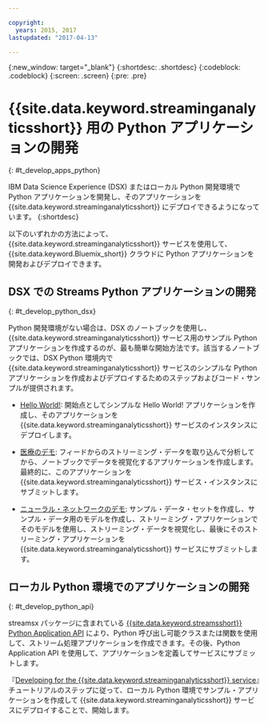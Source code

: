 ```yaml
---

copyright:
  years: 2015, 2017
lastupdated: "2017-04-13"

---
```


<!-- Attribute definitions -->
{:new_window: target="_blank"}
{:shortdesc: .shortdesc}
{:codeblock: .codeblock}
{:screen: .screen}
{:pre: .pre}

# {{site.data.keyword.streaminganalyticsshort}} 用の Python アプリケーションの開発
{: #t_develop_apps_python}

IBM Data Science Experience (DSX) またはローカル Python 開発環境で Python アプリケーションを開発し、そのアプリケーションを {{site.data.keyword.streaminganalyticsshort}} にデプロイできるようになっています。
{:shortdesc}

以下のいずれかの方法によって、{{site.data.keyword.streaminganalyticsshort}} サービスを使用して、{{site.data.keyword.Bluemix_short}} クラウドに Python アプリケーションを開発およびデプロイできます。


## DSX での Streams Python アプリケーションの開発
{: #t_develop_python_dsx}

Python 開発環境がない場合は、DSX のノートブックを使用し、{{site.data.keyword.streaminganalyticsshort}} サービス用のサンプル Python アプリケーションを作成するのが、最も簡単な開始方法です。該当するノートブックでは、DSX Python 環境内で {{site.data.keyword.streaminganalyticsshort}} サービスのシンプルな Python アプリケーションを作成およびデプロイするためのステップおよびコード・サンプルが提供されます。

* [Hello World!](https://apsportal.ibm.com/exchange/public/entry/view/9fc33ce7301f10e21a9f92039ca9c6e8): 開始点としてシンプルな Hello World! アプリケーションを作成し、そのアプリケーションを {{site.data.keyword.streaminganalyticsshort}} サービスのインスタンスにデプロイします。

* [医療のデモ](https://apsportal.ibm.com/exchange/public/entry/view/9fc33ce7301f10e21a9f92039cad29a6): フィードからのストリーミング・データを取り込んで分析してから、ノートブックでデータを視覚化するアプリケーションを作成します。最終的に、このアプリケーションを {{site.data.keyword.streaminganalyticsshort}} サービス・インスタンスにサブミットします。

* [ニューラル・ネットワークのデモ](https://apsportal.ibm.com/exchange/public/entry/view/9fc33ce7301f10e21a9f92039ca60bb7): サンプル・データ・セットを作成し、サンプル・データ用のモデルを作成し、ストリーミング・アプリケーションでそのモデルを使用し、ストリーミング・データを視覚化し、最後にそのストリーミング・アプリケーションを {{site.data.keyword.streaminganalyticsshort}} サービスにサブミットします。

## ローカル Python 環境でのアプリケーションの開発
 {: #t_develop_python_api}

  streamsx パッケージに含まれている [{{site.data.keyword.streamsshort}} Python Application API](http://ibmstreams.github.io/streamsx.documentation/docs/python/python-appapi-devguide/#50-api-features) により、Python 呼び出し可能クラスまたは関数を使用して、ストリーム処理アプリケーションを作成できます。その後、Python Application API を使用して、アプリケーションを定義してサービスにサブミットします。

『[Developing for the {{site.data.keyword.streaminganalyticsshort}} service](http://ibmstreams.github.io/streamsx.documentation/docs/python/1.6/python-appapi-devguide-2a/index.html)』チュートリアルのステップに従って、ローカル Python 環境でサンプル・アプリケーションを作成して {{site.data.keyword.streaminganalyticsshort}} サービスにデプロイすることで、開始します。
